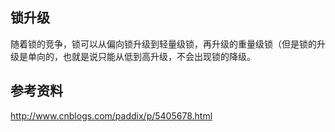 
## 锁升级
随着锁的竞争，锁可以从偏向锁升级到轻量级锁，再升级的重量级锁（但是锁的升级是单向的，也就是说只能从低到高升级，不会出现锁的降级。

## 参考资料
http://www.cnblogs.com/paddix/p/5405678.html